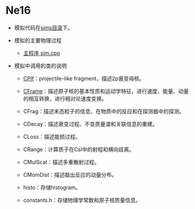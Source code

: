 # Ne16

* 模拟代码在[sims目录](https://github.com/jinyuyuyu/multi-body_decay_simulation/tree/master/Ne16/sims)下。

* 模拟的主要物理过程

  * [主程序 sim.cpp](https://jinyuyuyu.github.io/multi-body_decay_simulation/Ne16/man/sim.html)
  
* 模拟中调用的类的说明

  * [CPlf](https://jinyuyuyu.github.io/multi-body_decay_simulation/Ne16/man/CPlf.html)：projectile-like fragment，描述2p衰变母核。
  
  * [CFrame](https://jinyuyuyu.github.io/multi-body_decay_simulation/Ne16/man/CFrame.html)：描述原子核的基本性质和运动学特征，进行速度、能量、动量的相互转换，进行相对论速度变换。
  
  * CFrag：描述末态粒子的信息、在物质中的反应和在探测器中的探测。
  
  * CDecay：描述衰变过程、不变质量谱和关联信息的重建。
  
  * CLoss：描述能损过程。
  
  * CRange：计算质子在CsI中的射程和横向歧离。
  
  * CMulScat：描述多重散射过程。
  
  * CMomDist：描述敲出反应的动量分布。
  
  * histo：存储histogram。
  
  * constants.h：存储物理学常数和原子核质量信息。
